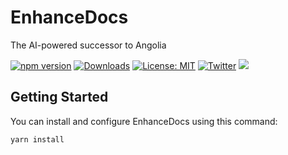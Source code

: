 # EnhanceDocs

The AI-powered successor to Angolia

[![npm version](https://img.shields.io/npm/v/enhancedocs.svg)](https://www.npmjs.com/package/enhancedocs)
[![Downloads](https://img.shields.io/npm/dm/enhancedocs.svg)](https://www.npmjs.com/package/enhancedocs)
[![License: MIT](https://img.shields.io/badge/license-Apache--2.0-yellow)](https://www.apache.org/licenses/LICENSE-2.0)
 [![Twitter](https://img.shields.io/twitter/url/https/twitter.com/enhancedocs.svg?style=social&label=Follow%20%40EnhanceDocs)](https://twitter.com/langchainai)
[![](https://dcbadge.vercel.app/api/server/RJCppmZGrk?compact=true&style=flat)](https://discord.gg/RJCppmZGrk)

## Getting Started

You can install and configure EnhanceDocs using this command:
```bash
yarn install
```
